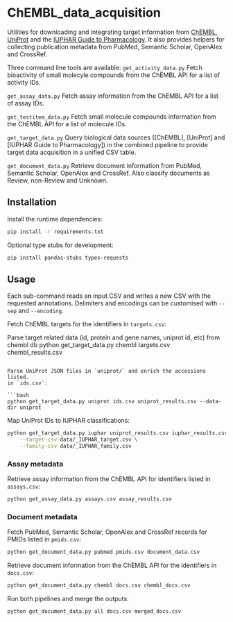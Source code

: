 # ChEMBL_data_acquisition
Utilities for downloading and integrating target information from
[ChEMBL](https://www.ebi.ac.uk/chembl/),
[UniProt](https://www.uniprot.org/) and the
[IUPHAR Guide to Pharmacology](https://www.guidetopharmacology.org/).
It also provides helpers for collecting publication metadata from
PubMed, Semantic Scholar, OpenAlex and CrossRef.

Three command line tools are available:
`get_activity_data.py`
    Fetch bioactivity of small molecyle compounds  from the ChEMBL API for a list of activity IDs.
    
`get_assay_data.py`
    Fetch assay information from the ChEMBL API for a list of assay IDs.

`get_testitem_data.py`
    Fetch small molecule compounds information from the ChEMBL API for a list of molecule IDs.
    
`get_target_data.py`
    Query biological data sources ([ChEMBL], [UniProt] and [IUPHAR Guide to Pharmacology]) in the combined
    pipeline to provide target data acquisition in a unified CSV table. 

`get_document_data.py`
    Retrieve document information from PubMed, Semantic Scholar, OpenAlex and CrossRef. Also classify 
    documents as Review, non-Review and Unknown.
    
## Installation

Install the runtime dependencies:

```bash
pip install -r requirements.txt
```

Optional type stubs for development:

```bash
pip install pandas-stubs types-requests
```

## Usage
Each sub-command reads an input CSV and writes a new CSV with the
requested annotations. Delimiters and encodings can be customised with
`--sep` and `--encoding`.

Fetch ChEMBL targets for the identifiers in `targets.csv`:

Parse target related data (id, protein and gene names, uniprot id, etc) from chembl db 
python get_target_data.py chembl targets.csv chembl_results.csv
```

Parse UniProt JSON files in `uniprot/` and enrich the accessions listed. 
in `ids.csv`:

```bash
python get_target_data.py uniprot ids.csv uniprot_results.csv --data-dir uniprot
```

Map UniProt IDs to IUPHAR classifications:

```bash
python get_target_data.py iuphar uniprot_results.csv iuphar_results.csv \
    --target-csv data/_IUPHAR_target.csv \
    --family-csv data/_IUPHAR_family.csv
```

### Assay metadata

Retrieve assay information from the ChEMBL API for identifiers listed in
`assays.csv`:

```bash
python get_assay_data.py assays.csv assay_results.csv
```

### Document metadata

Fetch PubMed, Semantic Scholar, OpenAlex and CrossRef records for PMIDs
listed in `pmids.csv`:

```bash
python get_document_data.py pubmed pmids.csv document_data.csv
```

Retrieve document information from the ChEMBL API for the identifiers in
`docs.csv`:

```bash
python get_document_data.py chembl docs.csv chembl_docs.csv
```

Run both pipelines and merge the outputs:

```bash
python get_document_data.py all docs.csv merged_docs.csv
```

